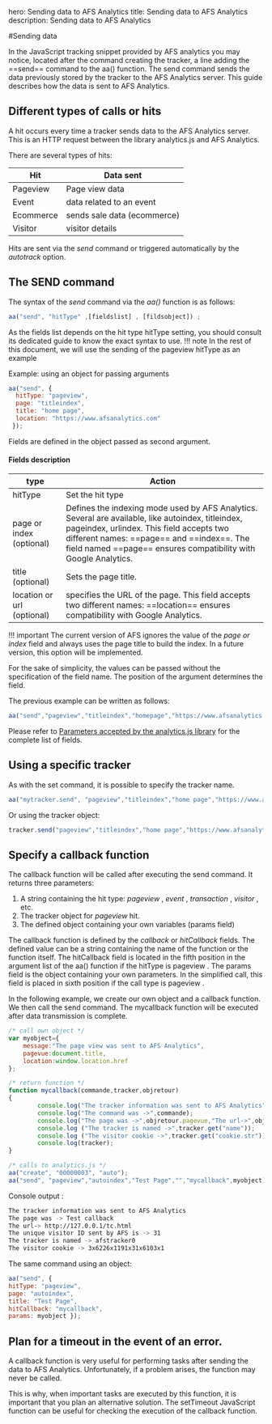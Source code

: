 hero: Sending data to AFS Analytics
title: Sending data to AFS Analytics
description: Sending data to AFS Analytics


#Sending data

In the JavaScript tracking snippet provided by AFS analytics you may notice, 
located after the command creating the tracker, 
a line adding the ==send== command to the aa() function. 
The send command sends the data previously stored by the tracker to the AFS Analytics server. 
This guide describes how the data is sent to AFS Analytics. 

## Different types of calls or hits

A hit occurs every time a tracker sends data to the AFS Analytics server. 
This is an HTTP request between the library analytics.js and AFS Analytics. 

There are several types of hits: 

| Hit | Data sent
| --- | ---
| Pageview | Page view data
| Event |  data related to an event
| Ecommerce |  sends sale data (ecommerce)
| Visitor | visitor details

Hits are sent via the *send* command or triggered automatically by the *autotrack* option. 

## The SEND command
The syntax of the *send* command via the *aa()* function is as follows: 

```js
aa("send", "hitType" ,[fieldslist] , [fildsobject]) ;
```

As the fields list depends on the hit type hitType setting, you should consult its dedicated guide to know the exact syntax to use. 
!!! note
    In the rest of this document, we will use the sending of the pageview hitType as an example 


Example: using an object for passing arguments
```js
aa("send", {
  hitType: "pageview",
  page: "titleindex",
  title: "home page",
  location: "https://www.afsanalytics.com"
 });
```
Fields are defined in the object passed as second argument. 


#### Fields description

|type|Action
|---|---
| hitType|  Set the hit type
| page or index (optional)| Defines the indexing mode used by AFS Analytics. Several are available, like autoindex, titleindex, pageindex, urlindex. This field accepts two different names: ==page== and ==index==. The field named ==page== ensures compatibility with Google Analytics. 
| title (optional)|  Sets the page title.
| location or url (optional)| specifies the URL of the page. This field accepts two different names: ==location== ensures compatibility with Google Analytics.


!!! important 
    The current version of AFS ignores the value of the *page or index* field and always uses the page title to build the index. In a future version, this option will be implemented. 




For the sake of simplicity, the values can be passed without the specification of the field name. The position of the argument determines the field. 

The previous example can be written as follows: 
```js
aa("send","pageview","titleindex","homepage","https://www.afsanalytics.com");
```

Please refer to [Parameters accepted by the analytics.js library]() for the complete list of fields. 

## Using a specific tracker

As with the set command, it is possible to specify the tracker name. 

```js
aa("mytracker.send", "pageview","titleindex","home page","https://www.afsanalytics.com");
```
Or using the tracker object:
```js
tracker.send("pageview","titleindex","home page","https://www.afsanalytics.com");
```

## Specify a callback function

The callback function will be called after executing the send command. 
It returns three parameters: 

1. A string containing the hit type: *pageview* , *event* , *transaction* , *visitor* , etc.
2. The tracker object for *pageview* hit.
3. The defined object containing your own variables (params field)

The callback function is defined by the *callback* or *hitCallback* fields. The defined value can be a string containing the name of the function or the function itself. The hitCallback field is located in the fifth position in the argument list of the aa() function if the hitType is pageview . 
The params field is the object containing your own parameters. In the simplified call, this field is placed in sixth position if the call type is pageview . 

In the following example, we create our own object and a callback function. We then call the send command. The mycallback function will be executed after data transmission is complete. 

```js
/* call own object */
var myobject={
    message:"The page view was sent to AFS Analytics",
    pagevue:document.title,
    location:window.location.href
};

/* return function */
function mycallback(commande,tracker,objretour)
{
        console.log("The tracker information was sent to AFS Analytics");
        console.log("The command was ->",commande);
        console.log("The page was ->",objretour.pagevue,"The url->",objretour.location)The unique visitor ID sent by AFS is ->",tracker.get("visitor.id"));
        console.log ("The tracker is named ->",tracker.get("name"));
        console.log ("The visitor cookie ->",tracker.get("cookie.str"));
        console.log(tracker);
}

/* calls to analytics.js */
aa("create", "00000003", "auto");
aa("send", "pageview","autoindex","Test Page","","mycallback",myobject);
```

Console output : 
```sh
The tracker information was sent to AFS Analytics
The page was -> Test callback 
The url-> http://127.0.0.1/tc.html
The unique visitor ID sent by AFS is -> 31
The tracker is named -> afstracker0
The visitor cookie -> 3x6226x1191x31x6103x1
```

The same command using an object: 
```js
aa("send", {
hitType: "pageview", 
page: "autoindex", 
title: "Test Page", 
hitCallback: "mycallback", 
params: myobject });
```

## Plan for a timeout in the event of an error. 

A callback function is very useful for performing tasks after sending the data to AFS Analytics. Unfortunately, if a problem arises, the function may never be called. 

This is why, when important tasks are executed by this function, it is important that you plan an alternative solution. The setTimeout JavaScript function can be useful for checking the execution of the callback function. 